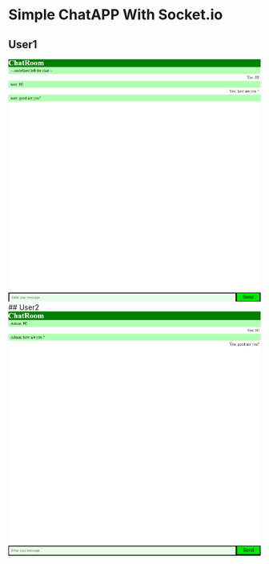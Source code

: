 # Simple ChatAPP With Socket.io
## User1
<img title="cover-photo" alt="" src="images/user1.png">
## User2
<img title="cover-photo-2" alt="" src="images/user2.png">
